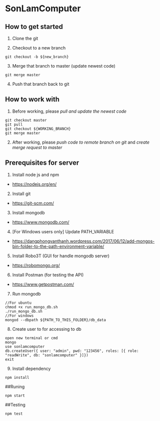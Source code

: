 # SonLamComputer

## How to get started
1. Clone the git

2. Checkout to a new branch
```
git checkout -b ${new_branch}
```
3. Merge that branch to master (update newest code)
```
git merge master
```
4. Push that branch back to git

## How to work with
1. Before working, please *pull and update the newest code*
```
git checkout master
git pull
git checkout ${WORKING_BRANCH}
git merge master
```
2. After working, please *push code to remote branch on git* and *create merge request to master*



## Prerequisites for server
1. Install node js and npm
* https://nodejs.org/en/
2. Install git
* https://git-scm.com/
3. Install mongodb
* https://www.mongodb.com/
4. [For Windows users only] Update PATH_VARIABLE 
* https://dangphongvanthanh.wordpress.com/2017/06/12/add-mongos-bin-folder-to-the-path-environment-variable/
5. Install Robo3T (GUI for handle mongodb server)
* https://robomongo.org/
6. Install Postman (for testing the API)
* https://www.getpostman.com/
7. Run mongodb
```
//For ubuntu
chmod +x run_mongo_db.sh
./run_mongo_db.sh
//For windows
mongod --dbpath ${PATH_TO_THIS_FOLDER}/db_data
```
8. Create user to for accessing to db
```
open new terminal or cmd 
mongo
use sonlamcomputer
db.createUser({ user: "admin", pwd: "123456", roles: [{ role: "readWrite", db: "sonlamcomputer" }]})
exit
```
9. Install dependency 
```
npm install
```
##Runing
```
npm start
```
##Testing
```
npm test
```